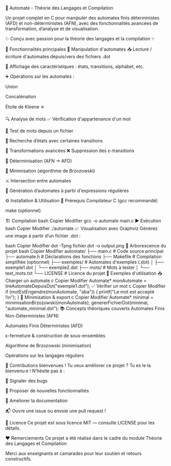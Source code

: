 🚀 Automate - Théorie des Langages et Compilation



Un projet complet en C pour manipuler des automates finis déterministes (AFD) et non-déterministes (AFN), avec des fonctionnalités avancées de transformation, d’analyse et de visualisation.

✨ Conçu avec passion pour la théorie des langages et la compilation ✨

📌 Fonctionnalités principales
🔧 Manipulation d'automates
📥 Lecture / écriture d'automates depuis/vers des fichiers .dot

👀 Affichage des caractéristiques : états, transitions, alphabet, etc.

➕ Opérations sur les automates :

Union

Concaténation

Étoile de Kleene ✳️

🔍 Analyse de mots
✅ Vérification d'appartenance d'un mot

📂 Test de mots depuis un fichier

🔎 Recherche d’états avec certaines transitions

🔄 Transformations avancées
❌ Suppression des ε-transitions

🔁 Déterminisation (AFN → AFD)

🧹 Minimisation (algorithme de Brzozowski)

⚔️ Intersection entre automates

🧪 Génération d’automates à partir d'expressions régulières

⚙️ Installation & Utilisation
🧱 Prérequis
Compilateur C (gcc recommandé)

make (optionnel)

🏗️ Compilation
bash
Copier
Modifier
gcc -o automate main.c
▶️ Exécution
bash
Copier
Modifier
./automate
📈 Visualisation avec Graphviz
Générez une image à partir d’un fichier .dot :

bash
Copier
Modifier
dot -Tpng fichier.dot -o output.png
📂 Arborescence du projet
bash
Copier
Modifier
automate/
├── main.c              # Code source principal
├── automate.h          # Déclarations des fonctions
├── Makefile            # Compilation simplifiée (optionnel)
├── exemples/           # Automates d'exemples (.dot)
│   ├── exemple1.dot
│   └── exemple2.dot
├── mots/               # Mots à tester
│   └── test_mots.txt
└── LICENSE             # Licence du projet
🎯 Exemples d'utilisation
📥 Charger un automate
c
Copier
Modifier
Automate* monAutomate = lireAutomateDepuisDot("exemple1.dot");
✅ Vérifier un mot
c
Copier
Modifier
if (motEstEngendre(monAutomate, "aba")) {
    printf("Le mot est accepté !\n");
}
🧹 Minimisation & export
c
Copier
Modifier
Automate* minimal = minimisationBrzozowski(monAutomate);
genererFichierDot(minimal, "automate_minimal.dot");
📚 Concepts théoriques couverts
Automates Finis Non-Déterministes (AFN)

Automates Finis Déterministes (AFD)

ε-fermeture & construction de sous-ensembles

Algorithme de Brzozowski (minimisation)

Opérations sur les langages réguliers

🤝 Contributions bienvenues !
Tu veux améliorer ce projet ? Tu es le·la bienvenu·e !
N’hésite pas à :

🐛 Signaler des bugs

🌟 Proposer de nouvelles fonctionnalités

📖 Améliorer la documentation

📬 Ouvre une issue ou envoie une pull request !

📜 Licence
Ce projet est sous licence MIT — consulte LICENSE pour les détails.

❤️ Remerciements
Ce projet a été réalisé dans le cadre du module Théorie des Langages et Compilation

Merci aux enseignants et camarades pour leur soutien et retours constructifs.
